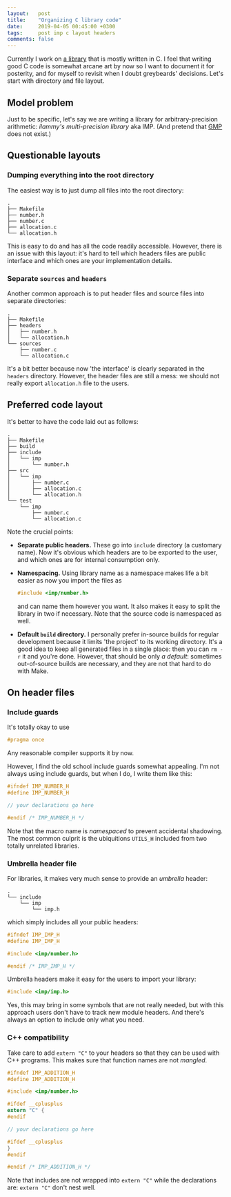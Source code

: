 ```yaml
---
layout:   post
title:    "Organizing C library code"
date:     2019-04-05 00:45:00 +0300
tags:     post imp c layout headers
comments: false
---
```


Currently I work on [a library](https://github.com/cossacklabs/themis)
that is mostly written in C.
I feel that writing good C code is somewhat arcane art by now
so I want to document it for posterity,
and for myself to revisit when I doubt greybeards' decisions.
Let's start with directory and file layout.

## Model problem

Just to be specific,
let's say we are writing a library for arbitrary-precision arithmetic:
_ilammy's multi-precision library_ aka IMP.
(And pretend that [GMP](https://gmplib.org/) does not exist.)

## Questionable layouts

### Dumping everything into the root directory

The easiest way is to just dump all files into the root directory:

```
.
├── Makefile
├── number.h
├── number.c
├── allocation.c
└── allocation.h
```

This is easy to do and has all the code readily accessible.
However, there is an issue with this layout:
it's hard to tell which headers files are public interface
and which ones are your implementation details.

### Separate `sources` and `headers`

Another common approach is to put header files and source files
into separate directories:

```
.
├── Makefile
├── headers
│   ├── number.h
│   └── allocation.h
└── sources
    ├── number.c
    └── allocation.c
```

It's a bit better because now
'the interface' is clearly separated in the `headers` directory.
However, the header files are still a mess:
we should not really export `allocation.h` file to the users.

## Preferred code layout

It's better to have the code laid out as follows:

```
.
├── Makefile
├── build
├── include
│   └── imp
│       └── number.h
├── src
│   └── imp
│       ├── number.c
│       ├── allocation.c
│       └── allocation.h
└── test
    └── imp
        ├── number.c
        └── allocation.c
```

Note the crucial points:

- **Separate public headers.**
  These go into `include` directory (a customary name).
  Now it's obvious which headers are to be exported to the user,
  and which ones are for internal consumption only.

- **Namespacing.**
  Using library name as a namespace makes life a bit easier
  as now you import the files as
  ```c
  #include <imp/number.h>
  ```
  and can name them however you want.
  It also makes it easy to split the library in two if necessary.
  Note that the source code is namespaced as well.

- **Default `build` directory.**
  I personally prefer in-source builds for regular development
  because it limits 'the project' to its working directory.
  It's a good idea to keep all generated files in a single place:
  then you can `rm -r` it and you're done.
  However, that should be only _a default_:
  sometimes out-of-source builds are necessary,
  and they are not that hard to do with Make.

## On header files

### Include guards

It's totally okay to use

```c
#pragma once
```

Any reasonable compiler supports it by now.

However, I find the old school include guards somewhat appealing.
I'm not always using include guards, but when I do, I write them like this:

```c
#ifndef IMP_NUMBER_H
#define IMP_NUMBER_H

// your declarations go here

#endif /* IMP_NUMBER_H */
```

Note that the macro name is _namespaced_ to prevent accidental shadowing.
The most common culprit is the ubiquitions `UTILS_H`
included from two totally unrelated libraries.

### Umbrella header file

For libraries, it makes very much sense to provide an _umbrella_ header:

```
.
└── include
    └── imp
        └── imp.h
```

which simply includes all your public headers:

```c
#ifndef IMP_IMP_H
#define IMP_IMP_H

#include <imp/number.h>

#endif /* IMP_IMP_H */
```

Umbrella headers make it easy for the users to import your library:

```c
#include <imp/imp.h>
```

Yes, this may bring in some symbols that are not really needed,
but with this approach users don't have to track new module headers.
And there's always an option to include only what you need.

### C++ compatibility

Take care to add `extern "C"` to your headers
so that they can be used with C++ programs.
This makes sure that function names are not _mangled_.

```c
#ifndef IMP_ADDITION_H
#define IMP_ADDITION_H

#include <imp/number.h>

#ifdef __cplusplus
extern "C" {
#endif

// your declarations go here

#ifdef __cplusplus
}
#endif

#endif /* IMP_ADDITION_H */
```

Note that includes are not wrapped into `extern "C"`
while the declarations are:
`extern "C"` don't nest well.

